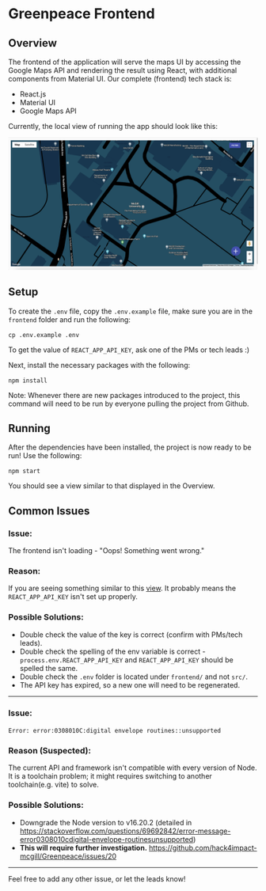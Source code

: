# Greenpeace Frontend

## Overview
The frontend of the application will serve the maps UI by accessing the Google Maps API and rendering the result using React, with additional components from Material UI. Our complete (frontend) tech stack is:
- React.js
- Material UI
- Google Maps API


Currently, the local view of running the app should look like this:

![Local view of Greenpeace frontend](/frontend/src/assets/working_home_page.jpg)

## Setup

To create the `.env` file, copy the `.env.example` file, make sure you are in the `frontend` folder and run the following:
```
cp .env.example .env
```
To get the value of `REACT_APP_API_KEY`, ask one of the PMs or tech leads :)

Next, install the necessary packages with the following:

```
npm install
```
Note: Whenever there are new packages introduced to the project, this command will need to be run by everyone pulling the project from Github.

## Running
After the dependencies have been installed, the project is now ready to be run! Use the following:
```
npm start
```
You should see a view similar to that displayed in the Overview.

## Common Issues

### Issue: 
The frontend isn't loading - "Oops! Something went wrong."

### Reason:
If you are seeing something similar to this [view](/frontend/src/assets/error_home_page.jpg). It probably means the `REACT_APP_API_KEY` isn't set up properly.


### Possible Solutions:
- Double check the value of the key is correct (confirm with PMs/tech leads).
- Double check the spelling of the env variable is correct - `process.env.REACT_APP_API_KEY` and `REACT_APP_API_KEY` should be spelled the same.
- Double check the `.env` folder is located under `frontend/` and not `src/`.
- The API key has expired, so a new one will need to be regenerated.

---

### Issue:
`Error: error:0308010C:digital envelope routines::unsupported`

### Reason (Suspected):
The current API and framework isn't compatible with every version of Node. It is a toolchain problem; it might requires switching to another toolchain(e.g. vite) to solve.

### Possible Solutions:
- Downgrade the Node version to v16.20.2 (detailed in https://stackoverflow.com/questions/69692842/error-message-error0308010cdigital-envelope-routinesunsupported)
- **This will require further investigation.**
https://github.com/hack4impact-mcgill/Greenpeace/issues/20

---

Feel free to add any other issue, or let the leads know!